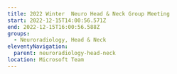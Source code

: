 ```yaml
---
title: 2022 Winter  Neuro Head & Neck Group Meeting
start: 2022-12-15T14:00:56.571Z
end: 2022-12-15T16:00:56.588Z
groups:
  - Neuroradiology, Head & Neck
eleventyNavigation:
  parent: neuroradiology-head-neck
location: Microsoft Team
---
```

